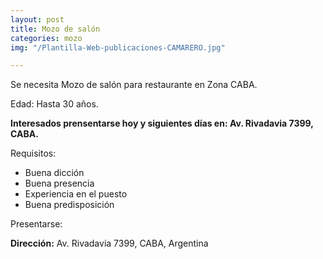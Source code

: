 ```yaml
---
layout: post
title: Mozo de salón
categories: mozo
img: "/Plantilla-Web-publicaciones-CAMARERO.jpg"

---
```

Se necesita Mozo de salón para restaurante en Zona CABA.

Edad: Hasta 30 años.

**Interesados prensentarse hoy y siguientes días en: Av. Rivadavia 7399, CABA.**

Requisitos:

* Buena dicción
* Buena presencia
* Experiencia en el puesto
* Buena predisposición

Presentarse:

**Dirección:** Av. Rivadavia 7399, CABA, Argentina